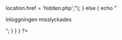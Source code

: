 <?php

class Admin {

    private $us;
    private $pw;
    

    public function checkInput($username, $password)
    {
        $us = REALUSER;
        $pw = REALPASS;
        if($username === $us && $password === $pw){
            
            echo("<script>location.href = 'hidden.php';</script>");

        }
        else {
            echo "<p>Inloggningen misslyckades</p>";
        }
    }
}
?>
